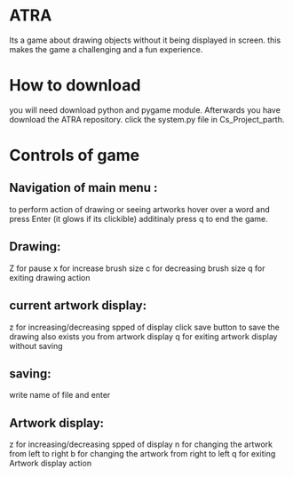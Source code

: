 # ATRA
Its a game about drawing objects without it being displayed in screen. this makes the game a challenging and a fun experience.

# How to download
you will need download python and pygame module. Afterwards you have download the ATRA repository. click the system.py file in 
Cs_Project_parth.

# Controls of game
## Navigation of main menu :
to perform action of drawing or seeing artworks hover over a word and press Enter (it glows if its clickible) additinaly press q to end the game.
## Drawing: 
Z for pause
x for increase brush size
c for decreasing brush size
q for exiting drawing action
## current artwork display:
z for increasing/decreasing spped of display
click save button to save the drawing also exists you from artwork display
q for exiting artwork display without saving
## saving:
write name of file and enter
## Artwork display:
z for increasing/decreasing spped of display
n for changing the artwork from left to right
b for changing the artwork from right to left
q for exiting Artwork display action
